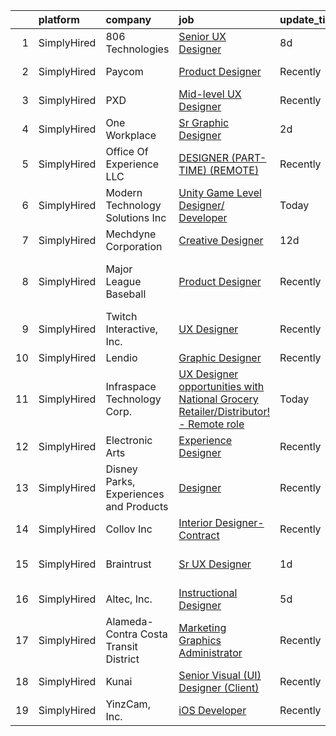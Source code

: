 

|    | platform    | company                                | job                                                                                                                                                                                                  | update_time   | location                       |
|---:|:------------|:---------------------------------------|:-----------------------------------------------------------------------------------------------------------------------------------------------------------------------------------------------------|:--------------|:-------------------------------|
|  1 | SimplyHired | 806 Technologies                       | [Senior UX Designer](https://www.simplyhired.com/job/l62Sj3UtfuUcqH_zA62U8GH_-PhONsb9-_dcqXKjK6cJjaKhcmlxKA?q=interactive+designer)                                                                  | 8d            | Plano, TX                      |
|  2 | SimplyHired | Paycom                                 | [Product Designer](https://www.simplyhired.com/job/sTicsWpEbBaN_PDIYOQLlIPFYVeVVEqPog0YzBBQapUXHdf-2SKMxQ?q=interactive+designer)                                                                    | Recently      | Oklahoma City, OK              |
|  3 | SimplyHired | PXD                                    | [Mid-level UX Designer](https://www.simplyhired.com/job/1wUQIXotMB1gxnuB3Y2JRLIJIwNF0pzeJ2LCmogWn88rpV_EsaHIZg?q=interactive+designer)                                                               | Recently      | Lancaster, PA                  |
|  4 | SimplyHired | One Workplace                          | [Sr Graphic Designer](https://www.simplyhired.com/job/Wb_JjpuNNxpfaJgOHxJ4N6zrKp7v6FT5ZFz1dV-l4vhN6E52s_lU6w?q=interactive+designer)                                                                 | 2d            | Santa Clara, CA                |
|  5 | SimplyHired | Office Of Experience LLC               | [DESIGNER (PART-TIME) (REMOTE)](https://www.simplyhired.com/job/yUtNm7aP5k7lf3a27Q4KIbyvuM9A7WQE2tgKPjPrP4xRwKfFS33ECw?q=interactive+designer)                                                       | Recently      | Chicago, IL                    |
|  6 | SimplyHired | Modern Technology Solutions Inc        | [Unity Game Level Designer/ Developer](https://www.simplyhired.com/job/JksT1fRtbh4EHI2i_00SrP0_7-5SKL0Rl2Fjz8OrpQBwBI_dHjYJ6Q?q=interactive+designer)                                                | Today         | Huntsville, AL                 |
|  7 | SimplyHired | Mechdyne Corporation                   | [Creative Designer](https://www.simplyhired.com/job/l2XqNmggO_6T9zIgt1usSsTPSI94vtKBnh91vL-SLFbrYXtY8joZIg?q=interactive+designer)                                                                   | 12d           | Mountain View, CA              |
|  8 | SimplyHired | Major League Baseball                  | [Product Designer](https://www.simplyhired.com/job/lQJzXZWcey2yFoBNSnrbHhDCml1vdI5Yw9pMfuRK9p5KtjfVDEx-mg?q=interactive+designer)                                                                    | Recently      | San Francisco, CA +2 locations |
|  9 | SimplyHired | Twitch Interactive, Inc.               | [UX Designer](https://www.simplyhired.com/job/c5FsEdyul1uZVtnCyS93Ect5MPN_EXq5Kzhr0akuqVuL-2RiyKTuoA?q=interactive+designer)                                                                         | Recently      | San Francisco, CA              |
| 10 | SimplyHired | Lendio                                 | [Graphic Designer](https://www.simplyhired.com/job/cEQGgZHJhx7ecWkmUqUlTRhOQvALfaou5ODhkLJx1nGGIStnaNoGoQ?q=interactive+designer)                                                                    | Recently      | Lehi, UT                       |
| 11 | SimplyHired | Infraspace Technology Corp.            | [UX Designer opportunities with National Grocery Retailer/Distributor! - Remote role](https://www.simplyhired.com/job/307SJMtaQPbA5-tzjOczxjd1h7dd1ScjfBP575lJeW7pDmG9J9EmQQ?q=interactive+designer) | Today         | Minneapolis, MN                |
| 12 | SimplyHired | Electronic Arts                        | [Experience Designer](https://www.simplyhired.com/job/gybKGuFhTU2Af1jcRthLtZM-AAP6my4oJlTXLdhxF91GLSMCqOKDeA?q=interactive+designer)                                                                 | Recently      | Redwood City, CA               |
| 13 | SimplyHired | Disney Parks, Experiences and Products | [Designer](https://www.simplyhired.com/job/WhlI28szHC7BBtg9dSYJ6ZrvyArTnsUsn4roDp54CZeIsCclg5hK5g?q=interactive+designer)                                                                            | Recently      | San Francisco, CA              |
| 14 | SimplyHired | Collov Inc                             | [Interior Designer-Contract](https://www.simplyhired.com/job/BWulXfwm_DajYkRoVR_cHEZ0YAw0ZzUYn4k1ZR9ZbVk7SbJZhkaf0Q?q=interactive+designer)                                                          | Recently      | Remote                         |
| 15 | SimplyHired | Braintrust                             | [Sr UX Designer](https://www.simplyhired.com/job/SLSv3BvcMQNnEpK-kI4iliPTL07wAcaxTakcCi1k1jVBuk95NzPefw?q=interactive+designer)                                                                      | 1d            | San Francisco, CA              |
| 16 | SimplyHired | Altec, Inc.                            | [Instructional Designer](https://www.simplyhired.com/job/PbSHSAbY0pYGD29LMleULpa8OBupa6h-Rx6uRge_tMvDtC6NE8KMxw?q=interactive+designer)                                                              | 5d            | Birmingham, AL                 |
| 17 | SimplyHired | Alameda-Contra Costa Transit District  | [Marketing Graphics Administrator](https://www.simplyhired.com/job/nGG0-ZXzEraQ9B60KUq0XRX93gCIxu2Y5GGPfyqdSkDLgY2vd8wFUg?q=interactive+designer)                                                    | Recently      | Oakland, CA                    |
| 18 | SimplyHired | Kunai                                  | [Senior Visual (UI) Designer (Client)](https://www.simplyhired.com/job/ZcJthWDG1_lHXamPWid7u3_if_ryt12NHt1XJFy7kmeNL2GcAwyfQA?q=interactive+designer)                                                | Recently      | Danville, CA                   |
| 19 | SimplyHired | YinzCam, Inc.                          | [iOS Developer](https://www.simplyhired.com/job/O7s3dealHuxhU0MGhoaMnfOJziqVEUTHKEJtlDWUSPF8S_dqWf-8-Q?q=interactive+designer)                                                                       | Recently      | Pittsburgh, PA                 |